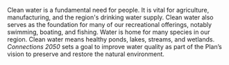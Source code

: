 Clean water is a fundamental need for people. It is vital for agriculture, manufacturing, and the region's drinking water supply. Clean water also serves as the foundation for many of our recreational offerings, notably swimming, boating, and fishing. Water is home for many species in our region. Clean water means healthy ponds, lakes, streams, and wetlands. *Connections 2050* sets a goal to improve water quality as part of the Plan’s vision to preserve and restore the natural environment.